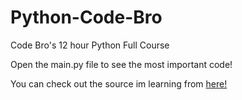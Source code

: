 # Python-Code-Bro

Code Bro's 12 hour Python Full Course

Open the main.py file to see the most important code!

You can check out the source im learning from [here!](https://www.youtube.com/watch?v=XKHEtdqhLK8&t=19427s)
